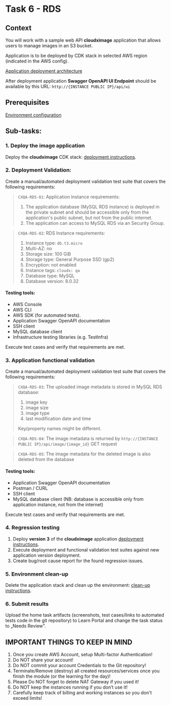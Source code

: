 # Task 6 - RDS

## Context

You will work with a sample web API **cloudximage** application that allows users to manage images in an S3 bucket.

Application is to be deployed by CDK stack in selected AWS region (indicated in the AWS config).

[Application deployment architecture](../../applications/docs/cloudximage.md)

After deployment application **Swagger OpenAPI UI Endpoint** should be available by this
URL: `http://{INSTANCE PUBLIC IP}/api/ui`

## Prerequisites

[Environment configuration](../../applications/README.md)

## Sub-tasks:

### 1. Deploy the image application

Deploy the **cloudximage** CDK stack: [deployment instructions](../../applications/docs/cloudximage.md).

### 2. Deployment Validation:

Create a manual/automated deployment validation test suite that covers the following requirements:

> `CXQA-RDS-01`: Application Instance requirements:
> 1. The application database (MySQL RDS instance) is deployed in the private subnet and should be accessible only from
     the application's public subnet, but not from the public internet.
> 2. The application can access to MySQL RDS via an Security Group.

> `CXQA-RDS-02`: RDS Instance requirements:
> 1. Instance type: `db.t3.micro`
> 2. Multi-AZ: no
> 3. Storage size: 100 GiB
> 4. Storage type: General Purpose SSD (gp2)
> 5. Encryption: not enabled
> 6. Instance tags: `cloudx: qa`
> 7. Database type: MySQL
> 8. Database version: 8.0.32

#### Testing tools:

* AWS Console
* AWS CLI
* AWS SDK (for automated tests).
* Application Swagger OpenAPI documentation
* SSH client
* MySQL database client
* Infrastructure testing libraries (e.g. TestInfra)

Execute test cases and verify that requirements are met.

### 3. Application functional validation

Create a manual/automated deployment validation test suite that covers the following requirements:

> `CXQA-RDS-03`: The uploaded image metadata is stored in MySQL RDS database:
> 1. image key
> 2. image size
> 3. image type
> 4. last modification date and time
>
> Key/property names might be different.

> `CXQA-RDS-04`: The image metadata is returned by `http://{INSTANCE PUBLIC IP}/api/image/{image_id}` GET request

> `CXQA-RDS-05`: The image metadata for the deleted image is also deleted from the database

#### Testing tools:

* Application Swagger OpenAPI documentation
* Postman / CURL
* SSH client
* MySQL database client (NB: database is accessible only from application instance, not from the internet)

Execute test cases and verify that requirements are met.

### 4. Regression testing

1. Deploy **version 3** of the **cloudximage**
   application [deployment instructions](../../applications/docs/cloudximage.md).
2. Execute deployment and functional validation test suites against new application version deployment.
3. Create bug/root cause report for the found regression issues.

### 5. Environment clean-up

Delete the application stack and clean up the
environment: [clean-up instructions](../../applications/docs/cloudximage.md).

### 6. Submit results

Upload the home task artifacts (screenshots, test cases/links to automated tests code in the git repository) to Learn
Portal and change the task status to „Needs Review”.

## IMPORTANT THINGS TO KEEP IN MIND

1. Once you create AWS Account, setup Multi-factor Authentication!
2. Do NOT share your account!
3. Do NOT commit your account Credentials to the Git repository!
4. Terminate/Remove (destroy) all created resources/services once you finish the module (or the learning for the day)!
5. Please Do NOT forget to delete NAT Gateway if you used it!
6. Do NOT keep the instances running if you don’t use it!
7. Carefully keep track of billing and working instances so you don't exceed limits!
